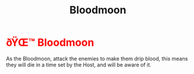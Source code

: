 ﻿---
lang: en-US
title: Bloodmoon
prev: Possessor
next: Minion
---
# <font color="red">ðŸŒ™ <b>Bloodmoon</b></font> <Badge text="Ghost" type="tip" vertical="middle"/>

As the Bloodmoon, attack the enemies to make them drip blood, this means they will die in a time set by the Host, and will be aware of it.<br>
